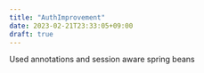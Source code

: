 ```yaml
---
title: "AuthImprovement"
date: 2023-02-21T23:33:05+09:00
draft: true
---
```

Used annotations and session aware spring beans
